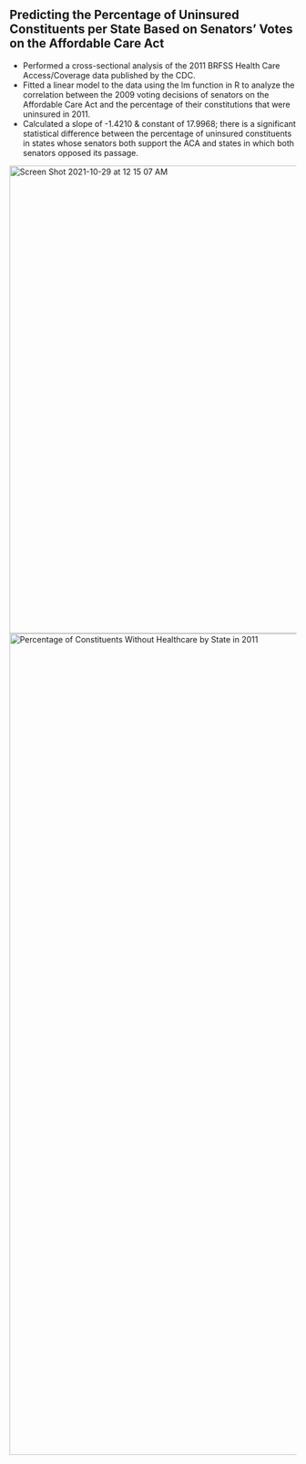 ## Predicting the Percentage of Uninsured Constituents per State Based on Senators’ Votes on the Affordable Care Act
- Performed a cross-sectional analysis of the 2011 BRFSS Health Care Access/Coverage data published by the CDC.
- Fitted a linear model to the data using the lm function in R to analyze the correlation between the 2009 voting decisions of senators on the Affordable Care Act and the percentage of their constitutions that were uninsured in 2011.
- Calculated a slope of -1.4210 & constant of 17.9968; there is a significant statistical difference between the percentage of uninsured constituents in states whose senators both support the ACA and states in which both senators opposed its passage.

<img width="820" alt="Screen Shot 2021-10-29 at 12 15 07 AM" src="https://user-images.githubusercontent.com/93302754/139374648-9b054de9-c2a9-4580-a700-8a649f7757bd.png">


<img width="1440" alt="Percentage of Constituents Without Healthcare by State in 2011" src="https://user-images.githubusercontent.com/93302754/139374338-657146ed-d958-47df-aa95-45dfed5d444a.png">
